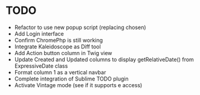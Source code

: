 # TODO

* Refactor to use new popup script (replacing chosen)
* Add Login interface
* Confirm ChromePhp is still working
* Integrate Kaleidoscope as Diff tool
* Add Action button column in Twig view
* Update Created and Updated columns to display getRelativeDate() from ExpressiveDate class
* Format column 1 as a vertical navbar
* Complete integration of Sublime TODO plugin
* Activate Vintage mode (see if it supports e <filename> access)